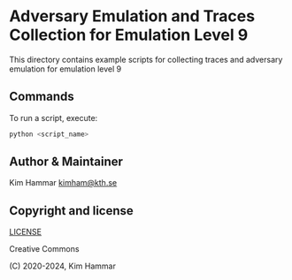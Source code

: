 # Adversary Emulation and Traces Collection for Emulation Level 9

This directory contains example scripts for collecting traces and adversary emulation for emulation level 9

## Commands

To run a script, execute:
```bash
python <script_name>
```

## Author & Maintainer

Kim Hammar <kimham@kth.se>

## Copyright and license

[LICENSE](../../../LICENSE.md)

Creative Commons

(C) 2020-2024, Kim Hammar